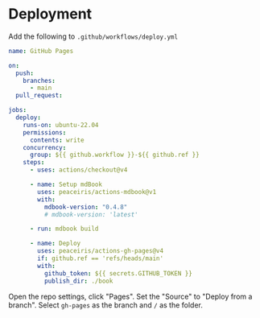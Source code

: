 # Deployment

Add the following to `.github/workflows/deploy.yml`

```yaml
name: GitHub Pages

on:
  push:
    branches:
      - main
  pull_request:

jobs:
  deploy:
    runs-on: ubuntu-22.04
    permissions:
      contents: write
    concurrency:
      group: ${{ github.workflow }}-${{ github.ref }}
    steps:
      - uses: actions/checkout@v4

      - name: Setup mdBook
        uses: peaceiris/actions-mdbook@v1
        with:
          mdbook-version: "0.4.8"
          # mdbook-version: 'latest'

      - run: mdbook build

      - name: Deploy
        uses: peaceiris/actions-gh-pages@v4
        if: github.ref == 'refs/heads/main'
        with:
          github_token: ${{ secrets.GITHUB_TOKEN }}
          publish_dir: ./book
```

Open the repo settings, click "Pages".
Set the "Source" to "Deploy from a branch".
Select `gh-pages` as the branch and `/` as the folder.
